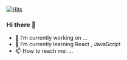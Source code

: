 [![Hits](https://hits.seeyoufarm.com/api/count/incr/badge.svg?url=https%3A%2F%2Fgithub.com%2Fcohojin&count_bg=%2379C83D&title_bg=%23555555&icon=&icon_color=%23E7E7E7&title=hits&edge_flat=false)](https://hits.seeyoufarm.com)
### Hi there 👋

- 🔭 I’m currently working on ...
- 🌱 I’m currently learning React , JavaScript
- 📫 How to reach me: ...
